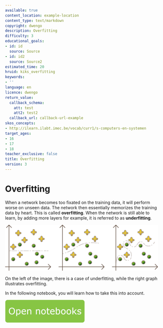 ```yaml
---
available: true
content_location: example-location
content_type: text/markdown
copyright: dwengo
description: Overfitting
difficulty: 3
educational_goals:
- id: id
  source: Source
- id: id2
  source: Source2
estimated_time: 20
hruid: kiks_overfitting
keywords:
- ''
language: en
licence: dwengo
return_value:
  callback_schema:
    att: test
    att2: test2
  callback_url: callback-url-example
skos_concepts:
- http://ilearn.ilabt.imec.be/vocab/curr1/s-computers-en-systemen
target_ages:
- 16
- 17
- 18
teacher_exclusive: false
title: Overfitting
version: 3
---
```

# Overfitting
When a network becomes too fixated on the training data, it will perform worse on unseen data. The network then essentially memorizes the training data by heart. This is called **overfitting**. When the network is still able to learn, by adding more layers for example, it is referred to as **underfitting**.

![over- and underfitting](embed/overunderfit.png "Balance between over- and underfitting") 

On the left of the image, there is a case of underfitting, while the right graph illustrates overfitting.

In the following notebook, you will learn how to take this into account.

[![](embed/Knop.png "Button")](https://kiks.ilabt.imec.be/jupyterhub/?id=1713_en "Overfitting")
